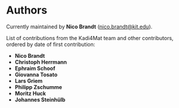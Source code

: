 # Authors

Currently maintained by **Nico Brandt**
([nico.brandt@kit.edu](mailto:nico.brandt@kit.edu)).

List of contributions from the Kadi4Mat team and other contributors, ordered by
date of first contribution:

* **Nico Brandt**
* **Christoph Herrmann**
* **Ephraim Schoof**
* **Giovanna Tosato**
* **Lars Griem**
* **Philipp Zschumme**
* **Moritz Huck**
* **Johannes Steinhülb**
